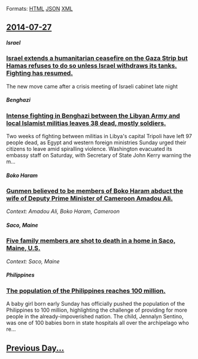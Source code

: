 
Formats: [HTML](2014/07/27/index.html)  [JSON](2014/07/27/index.json)  [XML](2014/07/27/index.xml)  

## [2014-07-27](/news/2014/07/27/index.md)

##### Israel
### [Israel extends a humanitarian ceasefire on the Gaza Strip but Hamas refuses to do so unless Israel withdraws its tanks. Fighting has resumed. ](/news/2014/07/27/israel-extends-a-humanitarian-ceasefire-on-the-gaza-strip-but-hamas-refuses-to-do-so-unless-israel-withdraws-its-tanks-fighting-has-resumed.md)
The new move came after a crisis meeting of Israeli cabinet late night

##### Benghazi
### [Intense fighting in Benghazi between the Libyan Army and local Islamist militias leaves 38 dead, mostly soldiers. ](/news/2014/07/27/intense-fighting-in-benghazi-between-the-libyan-army-and-local-islamist-militias-leaves-38-dead-mostly-soldiers.md)
Two weeks of fighting between militias in Libya&#x27;s capital Tripoli have left 97 people dead, as Egypt and western foreign ministries Sunday urged their citizens to leave amid spiralling violence. Washington evacuated its embassy staff on Saturday, with Secretary of State John Kerry warning the m...

##### Boko Haram
### [Gunmen believed to be members of Boko Haram abduct the wife of Deputy Prime Minister of Cameroon Amadou Ali. ](/news/2014/07/27/gunmen-believed-to-be-members-of-boko-haram-abduct-the-wife-of-deputy-prime-minister-of-cameroon-amadou-ali.md)
_Context: Amadou Ali, Boko Haram, Cameroon_

##### Saco, Maine
### [Five family members are shot to death in a home in Saco, Maine, U.S. ](/news/2014/07/27/five-family-members-are-shot-to-death-in-a-home-in-saco-maine-u-s.md)
_Context: Saco, Maine_

##### Philippines
### [The population of the Philippines reaches 100 million. ](/news/2014/07/27/the-population-of-the-philippines-reaches-100-million.md)
A baby girl born early Sunday has officially pushed the population of the Philippines to 100 million, highlighting the challenge of providing for more people in the already-impoverished nation. The child, Jennalyn Sentino, was one of 100 babies born in state hospitals all over the archipelago who re...

## [Previous Day...](/news/2014/07/26/index.md)

